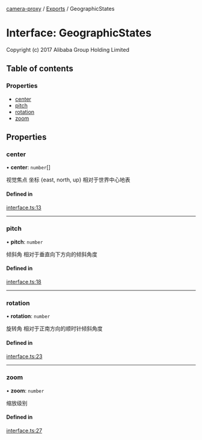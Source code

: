 [camera-proxy](../README.md) / [Exports](../modules.md) / GeographicStates

# Interface: GeographicStates

Copyright (c) 2017 Alibaba Group Holding Limited

## Table of contents

### Properties

- [center](GeographicStates.md#center)
- [pitch](GeographicStates.md#pitch)
- [rotation](GeographicStates.md#rotation)
- [zoom](GeographicStates.md#zoom)

## Properties

### center

• **center**: `number`[]

视觉焦点 坐标
{east, north, up} 相对于世界中心地表

#### Defined in

[interface.ts:13](https://github.com/alibaba/camera-proxy/blob/b757eb3/src/interface.ts#L13)

___

### pitch

• **pitch**: `number`

倾斜角
相对于垂直向下方向的倾斜角度

#### Defined in

[interface.ts:18](https://github.com/alibaba/camera-proxy/blob/b757eb3/src/interface.ts#L18)

___

### rotation

• **rotation**: `number`

旋转角
相对于正南方向的顺时针倾斜角度

#### Defined in

[interface.ts:23](https://github.com/alibaba/camera-proxy/blob/b757eb3/src/interface.ts#L23)

___

### zoom

• **zoom**: `number`

缩放级别

#### Defined in

[interface.ts:27](https://github.com/alibaba/camera-proxy/blob/b757eb3/src/interface.ts#L27)
